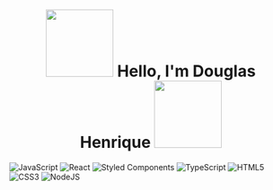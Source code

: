 <h1 align="center">
  <img src="https://media4.giphy.com/media/ehOmuAGboX837Dx9LR/200w.gif" width="120">
  Hello, I'm Douglas Henrique
  <img src="https://thumbs.gfycat.com/LegitimateDelectableJaguar-size_restricted.gif" width="120">
  </h1>
 
<!--   <img align="left" width="47%" height="70%" src="https://github-readme-stats.vercel.app/api?username=douggx&show_icons=true&theme=tokyonight"> -->
  
  ![JavaScript](https://img.shields.io/badge/javascript-%23323330.svg?style=for-the-badge&logo=javascript&logoColor=%23F7DF1E)
  ![React](https://img.shields.io/badge/react-%2320232a.svg?style=for-the-badge&logo=react&logoColor=%2361DAFB)
  ![Styled Components](https://img.shields.io/badge/styled--components-DB7093?style=for-the-badge&logo=styled-components&logoColor=white)
  ![TypeScript](https://img.shields.io/badge/typescript-%23007ACC.svg?style=for-the-badge&logo=typescript&logoColor=white)
  ![HTML5](https://img.shields.io/badge/html5-%23E34F26.svg?style=for-the-badge&logo=html5&logoColor=white)
  ![CSS3](https://img.shields.io/badge/css3-%231572B6.svg?style=for-the-badge&logo=css3&logoColor=white)
  ![NodeJS](https://img.shields.io/badge/node.js-6DA55F?style=for-the-badge&logo=node.js&logoColor=white)
  
  

<!--   [![Top Langs](https://github-readme-stats.vercel.app/api/top-langs/?username=anuraghazra&layout=compact)](https://github.com/anuraghazra/github-readme-stats) -->
 

  
  
  

<!--

  <img align="left" width="47%" height="70%" src="https://github-readme-stats.vercel.app/api/wakatime?username=douggx ">
![portfolio](https://user-images.githubusercontent.com/103120880/188628692-36e7ebea-3f0a-4513-921a-096177ca791c.png)

**Douggx/Douggx** is a ✨ _special_ ✨ repository because its `README.md` (this file) appears on your GitHub profile.
<img align="left" width="47%" src="https://github-readme-stats.vercel.app/api/wakatime?username=douggx"
Here are some ideas to get you started:

- 🔭 I’m currently working on ...
- 🌱 I’m currently learning ...
- 👯 I’m looking to collaborate on ...
- 🤔 I’m looking for help with ...
- 💬 Ask me about ...
- 📫 How to reach me: ...
- 😄 Pronouns: ...
- ⚡ Fun fact: ...
-->
